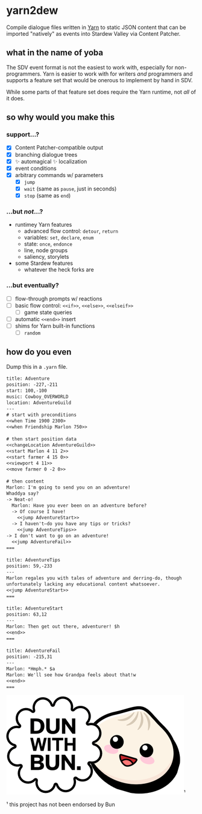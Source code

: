 # yarn2dew

Compile dialogue files written in [Yarn](https://www.yarnspinner.dev/) to static JSON content that can be imported "natively" as events into Stardew Valley via Content Patcher.

## what in the name of yoba

The SDV event format is not the easiest to work with, especially for non-programmers. Yarn is easier to work with for writers _and_ programmers and supports a feature set that would be onerous to implement by hand in SDV.

While some parts of that feature set does require the Yarn runtime, not _all_ of it does.

## so why would you make this

### support…?

- [x] Content Patcher-compatible output
- [x] branching dialogue trees
- [x] ✨ automagical ✨ localization
- [x] event conditions
- [x] arbitrary commands w/ parameters
  - [x] `jump`
  - [x] `wait` (same as `pause`, just in seconds)
  - [x] `stop` (same as `end`)

### …but _not_…?

- runtimey Yarn features
  - advanced flow control: `detour`, `return`
  - variables: `set`, `declare`, `enum`
  - state: `once`, `endonce`
  - line, node groups
  - saliency, storylets
- some Stardew features
  - whatever the heck forks are

### …but eventually?

- [ ] flow-through prompts w/ reactions
- [ ] basic flow control: `<<if>>`, `<<else>>`, `<<elseif>>`
  - [ ] game state queries
- [ ] automatic `<<end>>` insert
- [ ] shims for Yarn built-in functions
  - [ ] `random`

## how do you even

Dump this in a `.yarn` file.

```yarn
title: Adventure
position: -227,-211
start: 100,-100
music: Cowboy_OVERWORLD
location: AdventureGuild
---
# start with preconditions
<<when Time 1900 2300>
<<when Friendship Marlon 750>>

# then start position data
<<changeLocation AdventureGuild>>
<<start Marlon 4 11 2>>
<<start farmer 4 15 0>>
<<viewport 4 11>>
<<move farmer 0 -2 0>>

# then content
Marlon: I'm going to send you on an adventure!
Whaddya say?
-> Neat-o!
  Marlon: Have you ever been on an adventure before?
  -> Of course I have!
    <<jump AdventureStart>>
  -> I haven't—do you have any tips or tricks?
    <<jump AdventureTips>>
-> I don't want to go on an adventure!
  <<jump AdventureFail>>
===

title: AdventureTips
position: 59,-233
---
Marlon regales you with tales of adventure and derring-do, though unfortunately lacking any educational content whatsoever.
<<jump AdventureStart>>
===

title: AdventureStart
position: 63,12
---
Marlon: Then get out there, adventurer! $h
<<end>>
===

title: AdventureFail
position: -215,31
---
Marlon: *Hmph.* $a
Marlon: We'll see how Grandpa feels about that!w
<<end>>
===
```

![Done with Bun](./dun-with-bun.png)¹

¹ this project has not been endorsed by Bun
